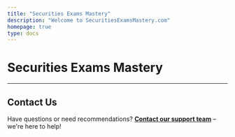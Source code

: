 ```yaml
---
title: "Securities Exams Mastery"
description: "Welcome to SecuritiesExamsMastery.com"
homepage: true
type: docs
---
```


# Securities Exams Mastery

---

## Contact Us

Have questions or need recommendations? **[Contact our support team](mailto:info@tokenizer.ca?subject=SecuritiesExamsMastery.com)** – we're here to help!


